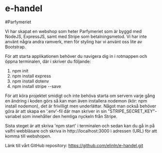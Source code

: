# e-handel

#Parfymeriet

Vi har skapat en webshop som heter Parfymeriet som är byggd med NodeJS, ExpressJS, samt med Stripe som betalningsmetod. Vi har inte använt några andra ramverk, men för styling har vi använt oss lite av Bootstrap.

För att starta applikationen behöver du navigera dig in i rotmappen och öppna terminalen, där i skriver du följande:
1. npm init  
2. npm install express
3. npm install dotenv
4. npm install stripe --save

För att köra projektet smidigt och inte behöva starta om servern varje gång en ändring i koden görs så kan man även installera nodemon (kör: npm install nodemon),  det är frivilligt men underlättar. Något man också behöver göra är att skapa en '.env'-fil där man skriver in sin "STRIPE_SECRET_KEY"-variabel som innehåller den hemliga nyckeln från Stripe. 

Sista steget är att skriva 'npm start' i terminalen och sedan kan du gå in på valfri webbläsare och skriva in http://localhost:3000 i adressen (URL) för att komma till webshopen. 


Länk till vårt GitHub repository: https://github.com/elinln/e-handel.git